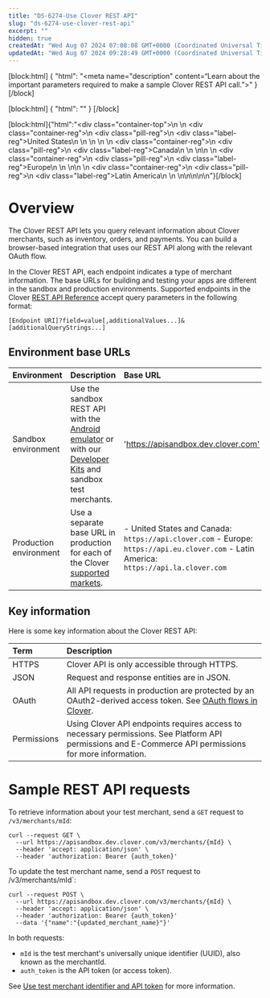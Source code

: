 ```yaml
---
title: "DS-6274-Use Clover REST API"
slug: "ds-6274-use-clover-rest-api"
excerpt: ""
hidden: true
createdAt: "Wed Aug 07 2024 07:08:08 GMT+0000 (Coordinated Universal Time)"
updatedAt: "Wed Aug 07 2024 09:28:49 GMT+0000 (Coordinated Universal Time)"
---
```

[block:html]
{
  "html": "<meta name=\"description\" content=“Learn about the important parameters required to make a sample Clover REST API call.”>"
}
[/block]


[block:html]
{
  "html": "<!-- This page has content shared with the partner docs. If you update\nthis page, be sure to check if the same change applies to the partner \ndoc. -->"
}
[/block]


[block:html]{"html":"<div class=\"container-top\">\n  <!--United States-->\n  <div class=\"container-reg\">\n    <div class=\"pill-reg\">\n      <div class=\"label-reg\">United States</div>\n    </div>\n  </div>\n  \n  <!--Canada-->\n  <div class=\"container-reg\">\n    <div class=\"pill-reg\">\n      <div class=\"label-reg\">Canada</div>\n    </div>\n  </div>\n\n  <!--Europe-->\n  <div class=\"container-reg\">\n    <div class=\"pill-reg\">\n      <div class=\"label-reg\">Europe</div>\n    </div>\n  </div>\n\n  <!--Latin America-->\n  <div class=\"container-reg\">\n    <div class=\"pill-reg\">\n      <div class=\"label-reg\">Latin America</div>\n    </div>\n  </div>\n</div>\n\n\n<!--Css-->\n<style>\n.container-top {\n  top: -15px;\n  position: relative;\n  margin-bottom: -5px;\n}\n\n.container-reg {\n  align-items: center;\n  min-width: auto; \n  width: fit-content;\n  text-align: left;\n  overflow: auto;\n  display: inline-block; \n}\n\n/*Pill format REG*/\n.pill-reg {\n  background: #44BB44;\n  border: .5px solid #44BB44;\n  margin-left: 5px;\n  overflow: auto;\n  display: flex; \n  justify-content: center; \n  align-items: center; \n  border-radius: 10px;\n  height: 1.8rem;\n  margin-top: 10px;\n  margin-bottom: 1.5px; \n  padding: 0 10px; \n}\n\n/*Text FORMAT inside REG pills */\n.pill-reg .label-reg, \n.pill-reg__addon .label-reg \n{\n  font-style: normal;\n  font-weight: normal;\n  font-size: 12px;\n  color: #fff;\n  vertical-align: middle;\n  margin: 0;\n  padding: 0 5px;\n}\n</style>"}[/block]

# Overview

The Clover REST API lets you query relevant information about Clover merchants, such as inventory, orders, and payments. You can build a browser-based integration that uses our REST API along with the relevant OAuth flow. 

In the Clover REST API, each endpoint indicates a type of merchant information. The base URLs for building and testing your apps are different in the sandbox and production environments. Supported endpoints in the Clover [REST API Reference](https://docs.clover.com/reference) accept query parameters in the following format:

```http REST API query parameter syntax
[Endpoint URI]?field=value[,additionalValues...]&[additionalQueryStrings...]
```

## Environment base URLs

| Environment            | Description                                                                                                                                                              | Base URL                                                                                                                                |
| :--------------------- | :----------------------------------------------------------------------------------------------------------------------------------------------------------------------- | :-------------------------------------------------------------------------------------------------------------------------------------- |
| Sandbox environment    | Use the sandbox REST API with the [Android emulator](doc:setting-up-an-android-emulator)  or with our [Developer Kits](doc:clover-dev-kits)  and sandbox test merchants. | '<https://apisandbox.dev.clover.com'>                                                                                                   |
| Production environment | Use a separate base URL in production for each of the Clover [supported markets](https://docs.clover.com/launch/multiple-markets/).                                      | - United States and Canada: `https://api.clover.com` - Europe: `https://api.eu.clover.com` - Latin America: `https://api.la.clover.com` |

## Key information

Here is some key information about the Clover REST API:

| Term        | Description                                                                                                                                                      |
| :---------- | :--------------------------------------------------------------------------------------------------------------------------------------------------------------- |
| HTTPS       | Clover API is only accessible through HTTPS.                                                                                                                     |
| JSON        | Request and response entities are in JSON.                                                                                                                       |
| OAuth       | All API requests in production are protected by an OAuth2-derived access token. See [OAuth flows in Clover](https://docs.clover.com/docs/oauth-flows-in-clover). |
| Permissions | Using Clover API endpoints requires access to necessary permissions. See Platform API permissions and E-Commerce API permissions for more information.           |

# Sample REST API requests

To retrieve information about your test merchant, send a `GET` request to `/v3/merchants/mId`:

```curl
curl --request GET \
  --url https://apisandbox.dev.clover.com/v3/merchants/{mId} \
  --header 'accept: application/json' \  
  --header 'authorization: Bearer {auth_token}'
```

To update the test merchant name, send a `POST` request to /v3/merchants/mId\`:

```curl
curl --request POST \
  --url https://apisandbox.dev.clover.com/v3/merchants/{mId} \
  --header 'accept: application/json' \  
  --header 'authorization: Bearer {auth_token}'
  --data '{"name":"{updated_merchant_name}"}'
```

In both requests:

- `mId` is the test merchant's universally unique identifier (UUID), also known as the merchantId.
- `auth_token` is the API token (or access token).

See [Use test merchant identifier and API token](doc:merchant-id-and-api-token-for-development) for more information.

